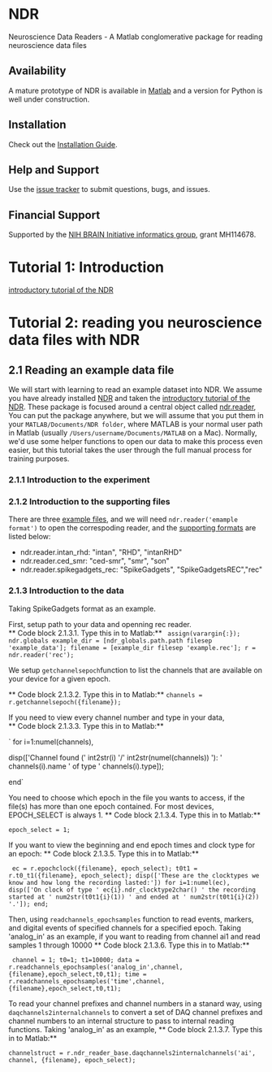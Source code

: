 # NDR

Neuroscience Data Readers - A Matlab conglomerative package for reading neuroscience data files

## Availability
A mature prototype of NDR is available in [Matlab](https://github.com/VH-Lab/NDR-matlab/tree/main) and a version for Python is well under construction.

## Installation
Check out the [Installation Guide](https://vh-lab.github.io/NDI-matlab/installation/).

## Help and Support
Use the [issue tracker](https://github.com/VH-Lab/NDR-matlab/issues) to submit questions, bugs, and issues.

## Financial Support
Supported by the [NIH BRAIN Initiative informatics group](https://braininitiative.nih.gov/brain-programs/informatics), grant MH114678.


# Tutorial 1: Introduction
[introductory tutorial of the NDR](https://github.com/VH-Lab/NDR-matlab/blob/main/README.md)


# Tutorial 2: reading you neuroscience data files with NDR

## 2.1 Reading an example data file
We will start with learning to read an example dataset into NDR. We assume you have already installed [NDR](https://github.com/VH-Lab/NDR-matlab/tree/main) 
and taken the [introductory tutorial of the NDR](https://github.com/VH-Lab/NDR-matlab/blob/main/README.md). These package  is focused around a central object 
called [ndr.reader](https://github.com/VH-Lab/NDR-matlab/blob/main/%2Bndr/reader.m), You can put the package anywhere, but we will assume that you put them 
in your `MATLAB/Documents/NDR folder`, where MATLAB is your normal user path in Matlab (usually `/Users/username/Documents/MATLAB` on a Mac). Normally, we'd use 
some helper functions to open our data to make this process even easier, but this tutorial takes the user through the full manual process for training purposes.

### 2.1.1 Introduction to the experiment

### 2.1.2 Introduction to the supporting files 
There are three [example files](https://github.com/VH-Lab/NDR-matlab/tree/main/example_data), and we will need `ndr.reader('emample format')` to open the 
correspoding reader, and the [supporting formats](https://github.com/VH-Lab/NDR-matlab/blob/main/resource/ndr_reader_types.json) are listed below:

- ndr.reader.intan_rhd: "intan", "RHD", "intanRHD"
- ndr.reader.ced_smr: "ced-smr", "smr", "son"
- ndr.reader.spikegadgets_rec: "SpikeGadgets", "SpikeGadgetsREC","rec"

### 2.1.3 Introduction to the data

Taking SpikeGadgets format as an example.

First, setup path to your data and openning rec reader.  
** Code block 2.1.3.1. Type this in to Matlab:**
`
assign(varargin{:});
ndr.globals
example_dir = [ndr_globals.path.path filesep 'example_data'];
filename = [example_dir filesep 'example.rec'];
r = ndr.reader('rec');`

We setup `getchannelsepoch`function to list the channels that are available on your device for a given epoch.

** Code block 2.1.3.2. Type this in to Matlab:**
`
channels = r.getchannelsepoch({filename});
`

If you need to view every channel number and type in your data,  
** Code block 2.1.3.3. Type this in to Matlab:**

`
for i=1:numel(channels),
  
  disp(['Channel found (' int2str(i) '/' int2str(numel(channels)) '): ' channels(i).name ' of type ' channels(i).type]);

end`

You need to choose which epoch in the file you wants to access, if the file(s) has more than one epoch contained. For most devices, EPOCH_SELECT is always 1.
** Code block 2.1.3.4. Type this in to Matlab:**

`
epoch_select = 1; 
`

If you want to view the beginning and end epoch times and clock type for an epoch: 
** Code block 2.1.3.5. Type this in to Matlab:**

`
ec = r.epochclock({filename}, epoch_select);
t0t1 = r.t0_t1({filename}, epoch_select);
disp(['These are the clocktypes we know and how long the recording lasted:'])
	for i=1:numel(ec),
		disp(['On clock of type ' ec{i}.ndr_clocktype2char() ' the recording started at ' num2str(t0t1{i}(1)) ' and ended at ' num2str(t0t1{i}(2)) '.']);
	end;`
  
Then, using `readchannels_epochsamples` function to read events, markers, and digital events of specified channels for a specified epoch. 
Taking 'analog_in' as an example, if you want to reading from channel ai1 and read samples 1 through 10000
** Code block 2.1.3.6. Type this in to Matlab:**

`
channel = 1;
t0=1;
t1=10000;
data = r.readchannels_epochsamples('analog_in',channel,{filename},epoch_select,t0,t1);
time = r.readchannels_epochsamples('time',channel,{filename},epoch_select,t0,t1);`

To read your channel prefixes and channel numbers in a stanard way, using `daqchannels2internalchannels` to convert a set of DAQ channel prefixes and channel 
numbers to an internal structure to pass to internal reading functions.
Taking 'analog_in' as an example,
** Code block 2.1.3.7. Type this in to Matlab:**

`
channelstruct = r.ndr_reader_base.daqchannels2internalchannels('ai', channel, {filename}, epoch_select);
`



